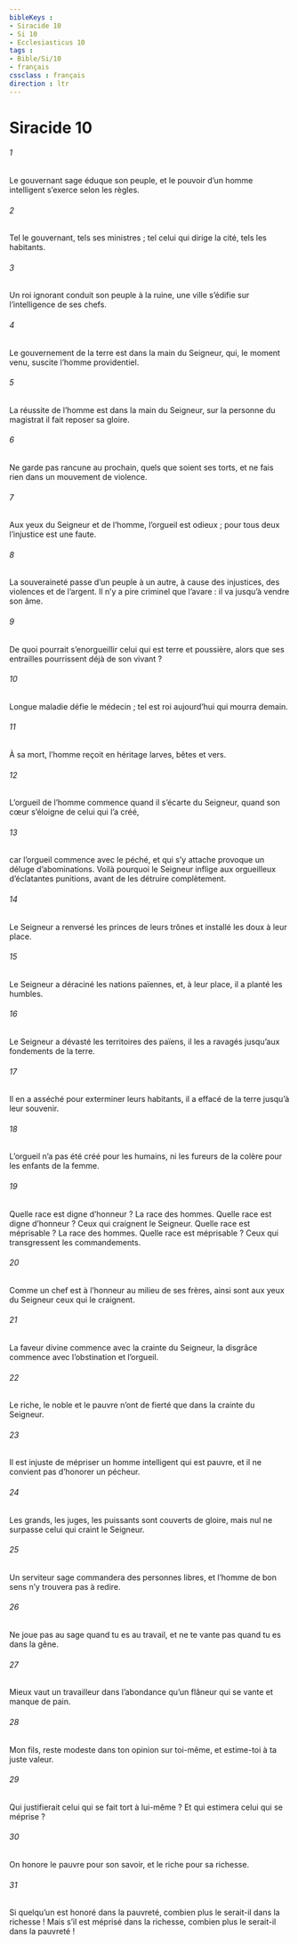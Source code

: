 ```yaml
---
bibleKeys : 
- Siracide 10
- Si 10
- Ecclesiasticus 10
tags : 
- Bible/Si/10
- français
cssclass : français
direction : ltr
---
```


# Siracide 10

###### 1
Le gouvernant sage éduque son peuple,
et le pouvoir d’un homme intelligent s’exerce selon les règles.
###### 2
Tel le gouvernant, tels ses ministres ;
tel celui qui dirige la cité, tels les habitants.
###### 3
Un roi ignorant conduit son peuple à la ruine,
une ville s’édifie sur l’intelligence de ses chefs.
###### 4
Le gouvernement de la terre est dans la main du Seigneur,
qui, le moment venu, suscite l’homme providentiel.
###### 5
La réussite de l’homme est dans la main du Seigneur,
sur la personne du magistrat il fait reposer sa gloire.
###### 6
Ne garde pas rancune au prochain, quels que soient ses torts,
et ne fais rien dans un mouvement de violence.
###### 7
Aux yeux du Seigneur et de l’homme, l’orgueil est odieux ;
pour tous deux l’injustice est une faute.
###### 8
La souveraineté passe d’un peuple à un autre,
à cause des injustices, des violences et de l’argent.
Il n’y a pire criminel que l’avare :
il va jusqu’à vendre son âme.
###### 9
De quoi pourrait s’enorgueillir celui qui est terre et poussière,
alors que ses entrailles pourrissent déjà de son vivant ?
###### 10
Longue maladie défie le médecin ;
tel est roi aujourd’hui qui mourra demain.
###### 11
À sa mort, l’homme reçoit en héritage
larves, bêtes et vers.
###### 12
L’orgueil de l’homme commence quand il s’écarte du Seigneur,
quand son cœur s’éloigne de celui qui l’a créé,
###### 13
car l’orgueil commence avec le péché,
et qui s’y attache provoque un déluge d’abominations.
Voilà pourquoi le Seigneur inflige aux orgueilleux d’éclatantes punitions,
avant de les détruire complètement.
###### 14
Le Seigneur a renversé les princes de leurs trônes
et installé les doux à leur place.
###### 15
Le Seigneur a déraciné les nations païennes,
et, à leur place, il a planté les humbles.
###### 16
Le Seigneur a dévasté les territoires des païens,
il les a ravagés jusqu’aux fondements de la terre.
###### 17
Il en a asséché pour exterminer leurs habitants,
il a effacé de la terre jusqu’à leur souvenir.
###### 18
L’orgueil n’a pas été créé pour les humains,
ni les fureurs de la colère pour les enfants de la femme.
###### 19
Quelle race est digne d’honneur ? La race des hommes.
Quelle race est digne d’honneur ? Ceux qui craignent le Seigneur.
Quelle race est méprisable ? La race des hommes.
Quelle race est méprisable ? Ceux qui transgressent les commandements.
###### 20
Comme un chef est à l’honneur au milieu de ses frères,
ainsi sont aux yeux du Seigneur ceux qui le craignent.
###### 21
La faveur divine commence avec la crainte du Seigneur,
la disgrâce commence avec l’obstination et l’orgueil.
###### 22
Le riche, le noble et le pauvre
n’ont de fierté que dans la crainte du Seigneur.
###### 23
Il est injuste de mépriser un homme intelligent qui est pauvre,
et il ne convient pas d’honorer un pécheur.
###### 24
Les grands, les juges, les puissants sont couverts de gloire,
mais nul ne surpasse celui qui craint le Seigneur.
###### 25
Un serviteur sage commandera des personnes libres,
et l’homme de bon sens n’y trouvera pas à redire.
###### 26
Ne joue pas au sage quand tu es au travail,
et ne te vante pas quand tu es dans la gêne.
###### 27
Mieux vaut un travailleur dans l’abondance
qu’un flâneur qui se vante et manque de pain.
###### 28
Mon fils, reste modeste dans ton opinion sur toi-même,
et estime-toi à ta juste valeur.
###### 29
Qui justifierait celui qui se fait tort à lui-même ?
Et qui estimera celui qui se méprise ?
###### 30
On honore le pauvre pour son savoir,
et le riche pour sa richesse.
###### 31
Si quelqu’un est honoré dans la pauvreté,
combien plus le serait-il dans la richesse !
Mais s’il est méprisé dans la richesse,
combien plus le serait-il dans la pauvreté !
